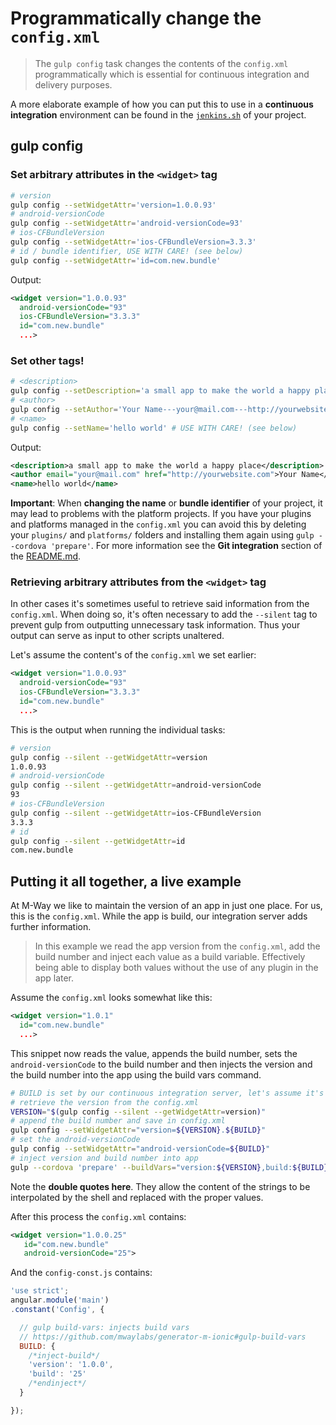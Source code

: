 # Programmatically change the `config.xml`

> The `gulp config` task changes the contents of the `config.xml` programmatically which is essential for continuous integration and delivery purposes.

A more elaborate example of how you can put this to use in a **continuous integration** environment can be found in the [`jenkins.sh`](https://github.com/mwaylabs/generator-m-ionic/blob/master/generators/app/templates/jenkins.sh) of your project.

## gulp config

### Set arbitrary attributes in the `<widget>` tag

```sh
# version
gulp config --setWidgetAttr='version=1.0.0.93'
# android-versionCode
gulp config --setWidgetAttr='android-versionCode=93'
# ios-CFBundleVersion
gulp config --setWidgetAttr='ios-CFBundleVersion=3.3.3'
# id / bundle identifier, USE WITH CARE! (see below)
gulp config --setWidgetAttr='id=com.new.bundle'
```

Output:

```xml
<widget version="1.0.0.93"
  android-versionCode="93"
  ios-CFBundleVersion="3.3.3"
  id="com.new.bundle"
  ...>
```
### Set other tags!

```sh
# <description>
gulp config --setDescription='a small app to make the world a happy place'
# <author>
gulp config --setAuthor='Your Name---your@mail.com---http://yourwebsite.com'
# <name>
gulp config --setName='hello world' # USE WITH CARE! (see below)
```

Output:

```xml
<description>a small app to make the world a happy place</description>
<author email="your@mail.com" href="http://yourwebsite.com">Your Name</author>
<name>hello world</name>
```
**Important**: When **changing the name** or **bundle identifier** of your project, it may lead to problems with the platform projects. If you have your plugins and platforms managed in the `config.xml` you can avoid this by deleting your `plugins/` and `platforms/` folders and installing them again using `gulp --cordova 'prepare'`. For more information see the **Git integration** section of the [README.md](../../README.md).

### Retrieving arbitrary attributes from the `<widget>` tag
In other cases it's sometimes useful to retrieve said information from the `config.xml`. When doing so, it's often necessary to add the `--silent` tag to prevent gulp from outputting unnecessary task information. Thus your output can serve as input to other scripts unaltered.

Let's assume the content's of the `config.xml` we set earlier:
```xml
<widget version="1.0.0.93"
  android-versionCode="93"
  ios-CFBundleVersion="3.3.3"
  id="com.new.bundle"
  ...>
```

This is the output when running the individual tasks:
```sh
# version
gulp config --silent --getWidgetAttr=version
1.0.0.93
# android-versionCode
gulp config --silent --getWidgetAttr=android-versionCode
93
# ios-CFBundleVersion
gulp config --silent --getWidgetAttr=ios-CFBundleVersion
3.3.3
# id
gulp config --silent --getWidgetAttr=id
com.new.bundle
```

## Putting it all together, a live example
At M-Way we like to maintain the version of an app in just one place. For us, this is the `config.xml`. While the app is build, our integration server adds further information.

> In this example we read the app version from the `config.xml`, add the build number and inject each value as a build variable. Effectively being able to display both values without the use of any plugin in the app later.

Assume the `config.xml` looks somewhat like this:
```xml
<widget version="1.0.1"
  id="com.new.bundle"
  ...>
```

This snippet now reads the value, appends the build number, sets the `android-versionCode` to the build number and then injects the version and the build number into the app using the build vars command.

```sh
# BUILD is set by our continuous integration server, let's assume it's 25
# retrieve the version from the config.xml
VERSION="$(gulp config --silent --getWidgetAttr=version)"
# append the build number and save in config.xml
gulp config --setWidgetAttr="version=${VERSION}.${BUILD}"
# set the android-versionCode
gulp config --setWidgetAttr="android-versionCode=${BUILD}"
# inject version and build number into app
gulp --cordova 'prepare' --buildVars="version:${VERSION},build:${BUILD}"
```

Note the **double quotes here**. They allow the content of the strings to be interpolated by the shell and replaced with the proper values.

After this process the `config.xml` contains:
```xml
<widget version="1.0.0.25"
   id="com.new.bundle"
   android-versionCode="25">
```

And the `config-const.js` contains:
```js
'use strict';
angular.module('main')
.constant('Config', {

  // gulp build-vars: injects build vars
  // https://github.com/mwaylabs/generator-m-ionic#gulp-build-vars
  BUILD: {
    /*inject-build*/
    'version': '1.0.0',
    'build': '25'
    /*endinject*/
  }

});
```
